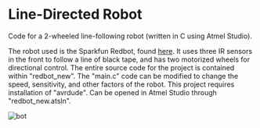 # Line-Directed Robot
Code for a 2-wheeled line-following robot (written in C using Atmel Studio).

The robot used is the Sparkfun Redbot, found [here](https://www.sparkfun.com/products/12649).
It uses three IR sensors in the front to follow a line of black tape, and has two motorized wheels for directional control. The entire source code for the project is contained within "redbot_new". The "main.c" code can be modified to change the speed, sensitivity, and other factors of the robot. This project requires installation of "avrdude". Can be opened in Atmel Studio through "redbot_new.atsln".

![bot](https://cdn.sparkfun.com//assets/parts/9/3/4/3/SIK_Shadow_Chasis.jpg)
